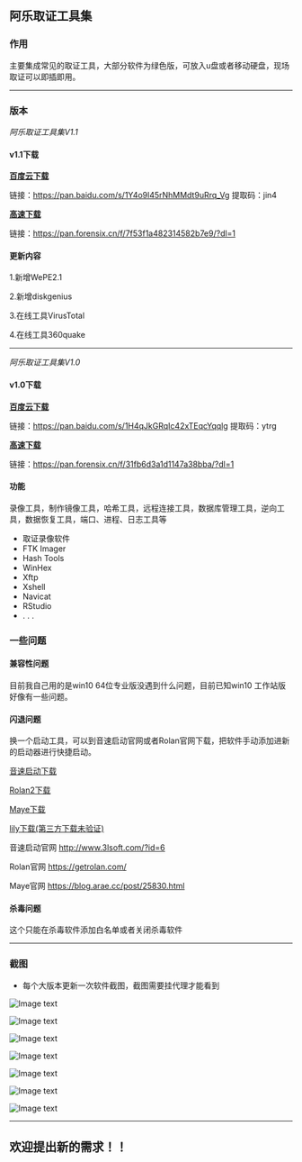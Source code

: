 ## 阿乐取证工具集
### 作用
主要集成常见的取证工具，大部分软件为绿色版，可放入u盘或者移动硬盘，现场取证可以即插即用。

---

### 版本

*阿乐取证工具集V1.1*

#### v1.1下载

[**百度云下载**](https://pan.baidu.com/s/1Y4o9l45rNhMMdt9uRrq_Vg)

链接：https://pan.baidu.com/s/1Y4o9l45rNhMMdt9uRrq_Vg
提取码：jin4

[**高速下载**](https://pan.forensix.cn/f/7f53f1a482314582b7e9/?dl=1)

链接：https://pan.forensix.cn/f/7f53f1a482314582b7e9/?dl=1

#### 更新内容
1.新增WePE2.1

2.新增diskgenius

3.在线工具VirusTotal

4.在线工具360quake

---

*阿乐取证工具集V1.0*

#### v1.0下载

[**百度云下载**](https://pan.baidu.com/s/1H4qJkGRqIc42xTEqcYqqlg)

链接：https://pan.baidu.com/s/1H4qJkGRqIc42xTEqcYqqlg
提取码：ytrg

[**高速下载**](https://pan.forensix.cn/f/31fb6d3a1d1147a38bba/?dl=1)

链接：https://pan.forensix.cn/f/31fb6d3a1d1147a38bba/?dl=1

#### 功能
录像工具，制作镜像工具，哈希工具，远程连接工具，数据库管理工具，逆向工具，数据恢复工具，端口、进程、日志工具等
* 取证录像软件
* FTK Imager
* Hash Tools
* WinHex
* Xftp
* Xshell
* Navicat
* RStudio
* . . .

### 一些问题
#### 兼容性问题 

目前我自己用的是win10 64位专业版没遇到什么问题，目前已知win10 工作站版好像有一些问题。

#### 闪退问题

换一个启动工具，可以到音速启动官网或者Rolan官网下载，把软件手动添加进新的启动器进行快捷启动。

[音速启动下载](http://www.3lsoft.com/zb_users/upload/2020/01/setup_vstart6.exe)

[Rolan2下载](https://kzzkz.gz.bcebos.com/setup.exe)

[Maye下载](https://share.weiyun.com/1tjpvaTo)

[lily下载(第三方下载未验证)](http://soft.zdfans9.xyz/Lily_38161.zip)

音速启动官网 http://www.3lsoft.com/?id=6

Rolan官网 https://getrolan.com/

Maye官网 https://blog.arae.cc/post/25830.html

#### 杀毒问题

这个只能在杀毒软件添加白名单或者关闭杀毒软件


---

### 截图

* 每个大版本更新一次软件截图，截图需要挂代理才能看到

![Image text](https://raw.githubusercontent.com/zmzmon/zmzm/main/%E5%B7%A5%E5%85%B7%E6%88%AA%E5%9B%BE/1.png)

![Image text](https://raw.githubusercontent.com/zmzmon/zmzm/main/%E5%B7%A5%E5%85%B7%E6%88%AA%E5%9B%BE/2.png)

![Image text](https://raw.githubusercontent.com/zmzmon/zmzm/main/%E5%B7%A5%E5%85%B7%E6%88%AA%E5%9B%BE/3.png)

![Image text](https://raw.githubusercontent.com/zmzmon/zmzm/main/%E5%B7%A5%E5%85%B7%E6%88%AA%E5%9B%BE/4.png)

![Image text](https://raw.githubusercontent.com/zmzmon/zmzm/main/%E5%B7%A5%E5%85%B7%E6%88%AA%E5%9B%BE/5.png)

![Image text](https://raw.githubusercontent.com/zmzmon/zmzm/main/%E5%B7%A5%E5%85%B7%E6%88%AA%E5%9B%BE/6.png)

![Image text](https://raw.githubusercontent.com/zmzmon/zmzm/main/%E5%B7%A5%E5%85%B7%E6%88%AA%E5%9B%BE/7.png)


---
## 欢迎提出新的需求！！
